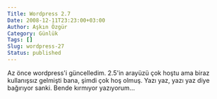 ```yaml
---
Title: Wordpress 2.7
Date: 2008-12-11T23:23:00+03:00
Author: Aşkın Özgür
Category: Günlük
Tags: []
Slug: wordpress-27
Status: published
---
```


Az önce wordpress'i güncelledim. 2.5'in arayüzü çok hoştu ama biraz kullanışsız gelmişti bana, şimdi çok hoş olmuş. Yazı yaz, yazı yaz diye bağırıyor sanki. Bende kırmıyor yazıyorum...
